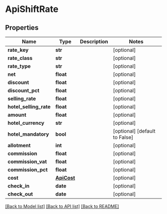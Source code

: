 # ApiShiftRate

## Properties
Name | Type | Description | Notes
------------ | ------------- | ------------- | -------------
**rate_key** | **str** |  | [optional] 
**rate_class** | **str** |  | [optional] 
**rate_type** | **str** |  | [optional] 
**net** | **float** |  | [optional] 
**discount** | **float** |  | [optional] 
**discount_pct** | **float** |  | [optional] 
**selling_rate** | **float** |  | [optional] 
**hotel_selling_rate** | **float** |  | [optional] 
**amount** | **float** |  | [optional] 
**hotel_currency** | **str** |  | [optional] 
**hotel_mandatory** | **bool** |  | [optional] [default to False]
**allotment** | **int** |  | [optional] 
**commission** | **float** |  | [optional] 
**commission_vat** | **float** |  | [optional] 
**commission_pct** | **float** |  | [optional] 
**cost** | [**ApiCost**](ApiCost.md) |  | [optional] 
**check_in** | **date** |  | [optional] 
**check_out** | **date** |  | [optional] 

[[Back to Model list]](../README.md#documentation-for-models) [[Back to API list]](../README.md#documentation-for-api-endpoints) [[Back to README]](../README.md)


